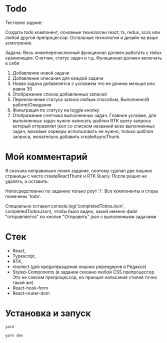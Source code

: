 #  Todo

Тестовое задние:

Создать todo компонент, основные технологии react, ts, redux, scss или любой другой препроцессор.
Остальные технологии и дизайн на ваше усмотрение.

Задача: Весь нижеперечисленный функционал должен работать с redux хранилищем. Счетчик, статус задач и т.д.
Функционал должен включать в себя
1. Добавление новой задачи
2. Добавление описания для каждой задачи
3. Новая задача добавляется с условием что ее длинна меньше или равна 30
4. Отображение списка добавленных записей
5. Переключение статуса записи любым способом, Выполнено/В работе/Ожидание
6. Фильтрация по статусу на toggle кнопку
7. Отображение счетчика выполненных задач.
Главное условие, для выполненных задач нужно написать шаблон RTK query запроса который отправляет json со списком названий всех выполненных задач,
моковые серверы использовать не нужно, только шаблон запроса, желательно добавить createAsyncThunk.

# Мой комментарий

Я сначала неправильно понял задание, поэтому сделал две лишних страницы с чисто createReactThunk и RTK Query. После решил не удалять, а оставить. 

Непосредственно по заданию только роут '/'. Все компоненты и сторы помечены 'todo'.

Специально оставил console.log('completedTodosJson', completedTodosJson), чтобы было видно, какой именно файл "отправляется" по кнопке "Отправить" json с выполенными задачами

# Стек

* React,
* Typescript,
* RTK,
* reselect (для предотвращения лишних ререндеров в Редаксе)
* Styled-Components (в задании сказано любой CSS препроцессор. Это не совсем препроцессор, но принцип написания стилей точно такой же)
* React-hook-form
* React-router-dom

# Установка и запуск

    yarn
    
    yarn dev